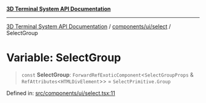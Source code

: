 [**3D Terminal System API Documentation**](../../../../README.md)

***

[3D Terminal System API Documentation](../../../../README.md) / [components/ui/select](../README.md) / SelectGroup

# Variable: SelectGroup

> `const` **SelectGroup**: `ForwardRefExoticComponent`\<`SelectGroupProps` & `RefAttributes`\<`HTMLDivElement`\>\> = `SelectPrimitive.Group`

Defined in: [src/components/ui/select.tsx:11](https://github.com/Dicommunitas/ThreeJS_Terminal_3D/blob/4466777f13a6776beed134cf281b05ece637d113/src/components/ui/select.tsx#L11)
